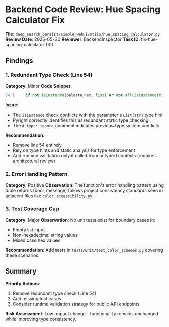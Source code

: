 # Backend Code Review: Hue Spacing Calculator Fix

**File**: `deep_search_persist/simple_webui/utils/hue_spacing_calculator.py`
**Review Date**: 2025-05-30
**Reviewer**: BackendInspector
**Task ID**: fix-hue-spacing-calculator-001

## Findings

### 1. Redundant Type Check (Line 54)
**Category**: Minor
**Code Snippet**:
```python
54 |     if not isinstance(palette_hex, list) or not all(isinstance(c, str) for c in palette_hex):  # type: ignore
```

**Issue**:
- The `isinstance` check conflicts with the parameter's `List[str]` type hint
- Pyright correctly identifies this as redundant static type checking
- The `# type: ignore` comment indicates previous type system conflicts

**Recommendation**:
- Remove line 54 entirely
- Rely on type hints and static analysis for type enforcement
- Add runtime validation only if called from untyped contexts (requires architectural review)

### 2. Error Handling Pattern
**Category**: Positive
**Observation**:
The function's error handling pattern using tuple returns (bool, message) follows project consistency standards seen in adjacent files like `color_accessibility.py`.

### 3. Test Coverage Gap
**Category**: Major
**Observation**:
No unit tests exist for boundary cases in:
- Empty list input
- Non-hexadecimal string values
- Mixed case hex values

**Recommendation**:
Add tests in `tests/unit/test_color_schemes.py` covering these scenarios.

## Summary

**Priority Actions**:
1. Remove redundant type check (Line 54)
2. Add missing test cases
3. Consider runtime validation strategy for public API endpoints

**Risk Assessment**:
Low impact change - functionality remains unchanged while improving type consistency.
